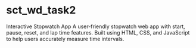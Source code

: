 # sct_wd_task2

Interactive Stopwatch App
A user-friendly stopwatch web app with start, pause, reset, and lap time features. Built using HTML, CSS, and JavaScript to help users accurately measure time intervals.

